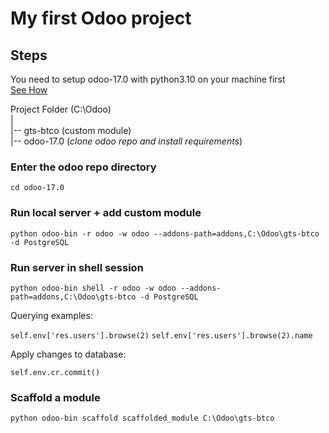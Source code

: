 # My first Odoo project

## Steps

You need to setup odoo-17.0 with python3.10 on your machine first \
[See How](https://www.odoo.com/documentation/15.0/administration/install/source.html)

Project Folder (C:\Odoo\) \
| \
|-- gts-btco (custom module) \
|-- odoo-17.0 (*clone odoo repo and install requirements*)

### Enter the odoo repo directory

` cd odoo-17.0 `

### Run local server + add custom module

` python odoo-bin -r odoo -w odoo --addons-path=addons,C:\Odoo\gts-btco -d PostgreSQL `

### Run server in shell session

` python odoo-bin shell -r odoo -w odoo --addons-path=addons,C:\Odoo\gts-btco -d PostgreSQL `

Querying examples:

`self.env['res.users'].browse(2)`
`self.env['res.users'].browse(2).name`

Apply changes to database:

`self.env.cr.commit()`

### Scaffold a module

`python odoo-bin scaffold scaffolded_module C:\Odoo\gts-btco`
